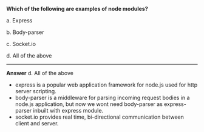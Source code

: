 **Which of the following are examples of node modules?**

a. Express

b. Body-parser

c. Socket.io

d. All of the above

****
**Answer** d. All of the above
- express is a popular web application framework for node.js used for http server scripting.
- body-parser is a middleware for parsing incoming request bodies in a node.js application, but now we wont need body-parser as express-parser inbuilt with express module.
- socket.io provides real time, bi-directional communication between client and server.


